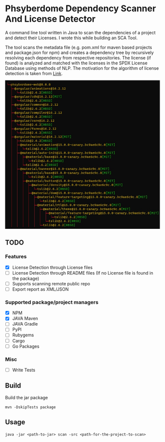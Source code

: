 # Phsyberdome Dependency Scanner And License Detector 

A command line tool written in Java to scan the dependencies of a project and detect their Licenses. I wrote this while building an SCA Tool.

The tool scans the metadata file (e.g. pom.xml for maven based projects and package.json for npm) and creates a dependency tree by recursively resolving each dependency from respective repositories. The license (if found) is analyzed and matched with the licenses in the SPDX License Database using methods of NLP. The motivation for the algorithm of license detection is taken from [Link](https://github.com/go-enry/go-license-detector).

![SAMPLE_IMAGE](./images/npm-scan-result.jpg)

## TODO

### Features

- [X] License Detection through License files
- [ ] License Detection through README files (If no License file is found in the package)
- [ ] Supports scanning remote public repo
- [ ] Export report as XML/JSON

### Supported package/project managers

- [X] NPM
- [X] JAVA Maven
- [ ] JAVA Gradle
- [ ] PyPI
- [ ] Rubygems
- [ ] Cargo
- [ ] Go Packages

### Misc

- [ ] Write Tests


## Build

Build the jar package
```
mvn -DskipTests package
```

## Usage

`java -jar <path-to-jar> scan -src <path-for-the-project-to-scan>`

